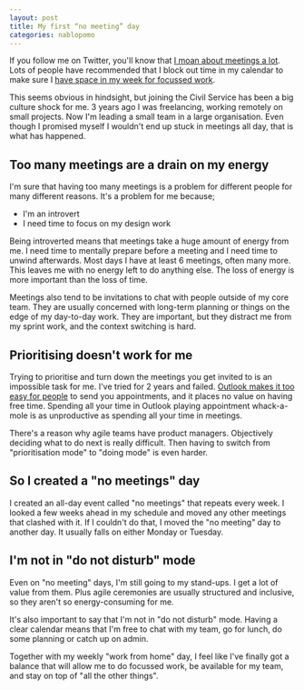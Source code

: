 ```yaml
---
layout: post
title: My first “no meeting” day
categories: nablopomo
---
```


<p class="lede">If you follow me on Twitter, you'll know that <a href="https://twitter.com/benjystanton/status/1044599479721218048">I moan about meetings a lot</a>. Lots of people have recommended that I block out time in my calendar to make sure I <a href="{{ site.url }}/blog/how-to-focus-in-open-plan-offices/">have space in my week for focussed work</a>.</p>

This seems obvious in hindsight, but joining the Civil Service has been a big culture shock for me. 3 years ago I was freelancing, working remotely on small projects. Now I'm leading a small team in a large organisation. Even though I promised myself I wouldn't end up stuck in meetings all day, that is what has happened.

## Too many meetings are a drain on my energy

I'm sure that having too many meetings is a problem for different people for many different reasons. It's a problem for me because;

- I'm an introvert
- I need time to focus on my design work

Being introverted means that meetings take a huge amount of energy from me. I need time to mentally prepare before a meeting and I need time to unwind afterwards. Most days I have at least 6 meetings, often many more. This leaves me with no energy left to do anything else. The loss of energy is more important than the loss of time.

Meetings also tend to be invitations to chat with people outside of my core team. They are usually concerned with long-term planning or things on the edge of my day-to-day work. They are important, but they distract me from my sprint work, and the context switching is hard.

## Prioritising doesn't work for me

Trying to prioritise and turn down the meetings you get invited to is an impossible task for me. I've tried for 2 years and failed. [Outlook makes it too easy for people](https://twitter.com/benjystanton/status/1047190877364506625) to send you appointments, and it places no value on having free time. Spending all your time in Outlook playing appointment whack-a-mole is as unproductive as spending all your time in meetings.

There's a reason why agile teams have product managers. Objectively deciding what to do next is really difficult. Then having to switch from "prioritisation mode" to "doing mode" is even harder.

## So I created a "no meetings" day

I created an all-day event called "no meetings" that repeats every week. I looked a few weeks ahead in my schedule and moved any other meetings that clashed with it. If I couldn't do that, I moved the "no meeting" day to another day. It usually falls on either Monday or Tuesday.

## I'm not in "do not disturb" mode

Even on "no meeting" days, I'm still going to my stand-ups. I get a lot of value from them. Plus agile ceremonies are usually structured and inclusive, so they aren't so energy-consuming for me.

It's also important to say that I'm not in "do not disturb" mode. Having a clear calendar means that I'm free to chat with my team, go for lunch, do some planning or catch up on admin.

Together with my weekly "work from home" day, I feel like I've finally got a balance that will allow me to do focussed work, be available for my team, and stay on top of "all the other things".
